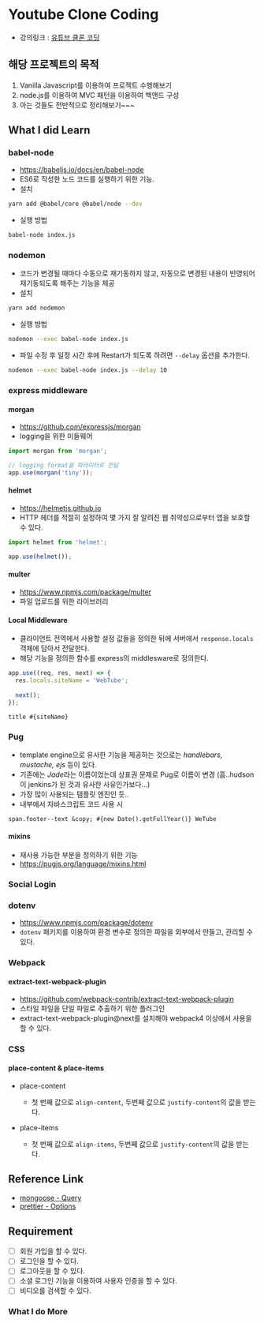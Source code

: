 # Youtube Clone Coding

- 강의링크 : [유튜브 클론 코딩](https://academy.nomadcoders.co/courses/435438)

## 해당 프로젝트의 목적

1. Vanilla Javascript를 이용하여 프로젝트 수행해보기
2. node.js를 이용하여 MVC 패턴을 이용하여 백앤드 구성
3. 아는 것들도 전반적으로 정리해보기~~~

## What I did Learn

### babel-node

- https://babeljs.io/docs/en/babel-node
- ES6로 작성한 노드 코드를 실행하기 위한 기능.
- 설치
```bash
yarn add @babel/core @babel/node --dev
```
- 실행 방법
```bash
babel-node index.js
```

### nodemon

- 코드가 변경될 때마다 수동으로 재기동하지 않고, 자동으로 변경된 내용이 반영되어 재기동되도록 해주는 기능을 제공
- 설치
```bash
yarn add nodemon
```
- 실행 방법
```bash
nodemon --exec babel-node index.js
```
- 파일 수정 후 일정 시간 후에 Restart가 되도록 하려면 `--delay` 옵션을 추가한다.
```bash
nodemon --exec babel-node index.js --delay 10
```

### express middleware

#### morgan

- https://github.com/expressjs/morgan
- logging을 위한 미들웨어
```javascript
import morgan from 'morgan';

// logging format을 파라미터로 전달
app.use(morgan('tiny'));
```

#### helmet

- https://helmetjs.github.io
- HTTP 헤더를 적절히 설정하여 몇 가지 잘 알려진 웹 취약성으로부터 앱을 보호할 수 있다.
```javascript
import helmet from 'helmet';

app.use(helmet());
```

#### multer

- https://www.npmjs.com/package/multer
- 파일 업로드를 위한 라이브러리


#### Local Middleware

- 클라이언트 전역에서 사용할 설정 값들을 정의한 뒤에 서버에서 `response.locals` 객체에 담아서 전달한다.
- 해당 기능을 정의한 함수를 express의 middlesware로 정의한다.
```javascript
app.use((req, res, next) => {
  res.locals.siteName = 'WebTube';
  
  next();
});
```
```
title #{siteName}
```

### Pug

- template engine으로 유사한 기능을 제공하는 것으로는 *handlebars, mustache, ejs* 등이 있다.
- 기존에는 *Jade*라는 이름이었는데 상표권 문제로 Pug로 이름이 변경 (흠..hudson이 jenkins가 된 것과 유사한 사유인가보다...)
- 가장 많이 사용되는 템플릿 엔진인 듯..
- 내부에서 자바스크립트 코드 사용 시
```
span.footer--text &copy; #{new Date().getFullYear()} WeTube
```

#### mixins

- 재사용 가능한 부분을 정의하기 위한 기능
- https://pugjs.org/language/mixins.html

### Social Login

### dotenv

- https://www.npmjs.com/package/dotenv
- `dotenv` 패키지를 이용하여 환경 변수로 정의한 파일을 외부에서 만들고, 관리할 수 있다.

### Webpack

#### extract-text-webpack-plugin

- https://github.com/webpack-contrib/extract-text-webpack-plugin
- 스타일 파일을 단일 파일로 추출하기 위한 플러그인
- extract-text-webpack-plugin@next를 설치해야 webpack4 이상에서 사용을 할 수 있다.

### CSS

#### place-content & place-items

- place-content
  - 첫 번째 값으로 `align-content`, 두번째 값으로 `justify-content`의 값을 받는다.

- place-items
  - 첫 번째 값으로 `align-items`, 두번째 값으로 `justify-content`의 값을 받는다.
  

## Reference Link

- [mongoose - Query](https://mongoosejs.com/docs/api.html#Query)
- [prettier - Options](https://prettier.io/docs/en/options.html)

## Requirement

- [ ] 회원 가입을 할 수 있다.
- [ ] 로그인을 할 수 있다.
- [ ] 로그아웃을 할 수 있다.
- [ ] 소셜 로그인 기능을 이용하여 사용자 인증을 할 수 있다.
- [ ] 비디오를 검색할 수 있다.

### What I do More
